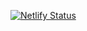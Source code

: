 [![Netlify Status](https://api.netlify.com/api/v1/badges/e5eefbef-17ac-43c3-905b-655294cfc997/deploy-status)](https://app.netlify.com/sites/tsp-dash/deploys)
